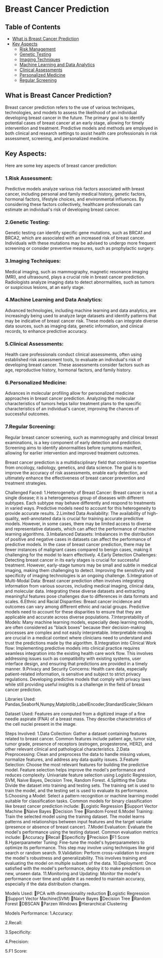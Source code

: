 # Breast Cancer Prediction
## Table of Contents
- [What is Breast Cancer Prediction](#introduction)
- [Key Aspects](#key-aspects)
  - [Risk Management](#1-risk-management)
  - [Genetic Testing](#2-genetic-testing)
  - [Imaging Techniques](#3-imaging-techniques)
  - [Machine Learning and Data Analytics](#4-machinelearningand-data-analytics)
  - [Clinical Assessments](#5-clinical-assessments)
  - [Personalized Medicine](#6-personalized-medicine)
  - [Regular Screening](#7-regular-screening)
## What is Breast Cancer Prediction?
Breast cancer prediction refers to the use of various techniques, technologies, and models to assess the likelihood of an individual developing breast cancer in the future. The primary goal is to identify potential cases of breast cancer at an early stage, allowing for timely intervention and treatment. Predictive models and methods are employed in both clinical and research settings to assist health care professionals in risk assessment, screening, and personalized medicine.
## Key Aspects:
Here are some key aspects of breast cancer prediction:
### 1.Risk Assessment:
Predictive models analyze various risk factors associated with breast cancer, including personal and family medical history, genetic factors, hormonal factors, lifestyle choices, and environmental influences. By considering these factors collectively, healthcare professionals can estimate an individual's risk of developing breast cancer.
### 2.Genetic Testing:
Genetic testing can identify specific gene mutations, such as BRCA1 and BRCA2, which are associated with an increased risk of breast cancer. Individuals with these mutations may be advised to undergo more frequent screening or consider preventive measures, such as prophylactic surgery.
### 3.Imaging Techniques:
Medical imaging, such as mammography, magnetic resonance imaging (MRI), and ultrasound, plays a crucial role in breast cancer prediction. Radiologists analyze imaging data to detect abnormalities, such as tumors or suspicious lesions, at an early stage.
### 4.Machine Learning and Data Analytics:
Advanced technologies, including machine learning and data analytics, are increasingly being used to analyze large datasets and identify patterns that may be indicative of breast cancer risk. These models can integrate diverse data sources, such as imaging data, genetic information, and clinical records, to enhance predictive accuracy.
### 5.Clinical Assessments:
Health care professionals conduct clinical assessments, often using established risk assessment tools, to evaluate an individual's risk of developing breast cancer. These assessments consider factors such as age, reproductive history, hormonal factors, and family history.
### 6.Personalized Medicine:
Advances in molecular profiling allow for personalized medicine approaches in breast cancer prediction. Analyzing the molecular characteristics of tumors helps tailor treatment plans to the specific characteristics of an individual's cancer, improving the chances of successful outcomes.

### 7.Regular Screening:
Regular breast cancer screening, such as mammography and clinical breast examinations, is a key component of early detection and prediction. Screening aims to identify abnormalities before symptoms manifest, allowing for earlier intervention and improved treatment outcomes.

Breast cancer prediction is a multidisciplinary field that combines expertise from oncology, radiology, genetics, and data science. The goal is to improve the accuracy of risk assessments, enable early detection, and ultimately enhance the effectiveness of breast cancer prevention and treatment strategies.

Challenged Faced:
1.Heterogeneity of Breast Cancer:
Breast cancer is not a single disease; it is a heterogeneous group of diseases with different subtypes. Each subtype may behave differently and respond to treatments in varied ways. Predictive models need to account for this heterogeneity to provide accurate results.
2.Limited Data Availability:
The availability of high-quality, well-annotated data is crucial for training accurate predictive models. However, in some cases, there may be limited access to diverse and representative datasets, which can affect the performance of machine learning algorithms.
3.Imbalanced Datasets:
Imbalances in the distribution of positive and negative cases in datasets can affect the performance of predictive models. In the case of breast cancer prediction, there may be fewer instances of malignant cases compared to benign cases, making it challenging for the model to learn effectively.
4.Early Detection Challenges:
Detecting breast cancer in its early stages is crucial for successful treatment. However, early-stage tumors may be small and subtle in medical imaging, making them challenging to detect. Improving the sensitivity and specificity of imaging technologies is an ongoing challenge.
5.Integration of Multi-Modal Data:
Breast cancer prediction often involves integrating information from various sources, including medical imaging, clinical data, and molecular data. Integrating these diverse datasets and extracting meaningful features pose challenges due to differences in data formats and scales.
6.Ethnic and Racial Disparities:
Breast cancer incidence and outcomes can vary among different ethnic and racial groups. Predictive models need to account for these disparities to ensure that they are applicable and accurate across diverse populations.
7.Interpretability of Models:
Many machine learning models, especially deep learning models, are often considered as "black boxes" because their decision-making processes are complex and not easily interpretable. Interpretable models are crucial in a medical context where clinicians need to understand and trust the predictions made by the algorithm.
8.Integration into Clinical Work flow:
Implementing predictive models into clinical practice requires seamless integration into the existing health care work flow. This involves addressing issues such as compatibility with existing systems, user interface design, and ensuring that predictions are provided in a timely manner.
9.Privacy and Security Concerns:
Health care data, especially patient-related information, is sensitive and subject to strict privacy regulations. Developing predictive models that comply with privacy laws while still providing useful insights is a challenge in the field of breast cancer prediction.

Libraries Used:
Pandas,SeaborN,Numpy,Matplotlib,LabelEncoder,StandardScaler,Sklearn



Dataset Used:
        Features are computed from a digitized image of a fine needle aspirate (FNA) of a breast mass. They describe characteristics of the cell nuclei present in the image.

Steps Involved:
1.Data Collection:
Gather a dataset containing features related to breast cancer. Common features include patient age, tumor size, tumor grade, presence of receptors (estrogen, progesterone, HER2), and other relevant clinical and pathological characteristics.
2.Data Preprocessing:
Clean and preprocess the data to handle missing values, normalize features, and address any data quality issues.
3.Feature Selection:
Choose the most relevant features for building the predictive model. Feature selection helps improve the model's performance and reduces complexity.
Univariate feature selection using Logistic Regression,  SVM, Naive Bayes, Decision Tree, Random Forest.
4.Splitting the Data:
Divide the dataset into training and testing sets. The training set is used to train the model, and the testing set is used to evaluate its performance.
5.Choosing a Model:
Select a pattern recognition or machine learning model suitable for classification tasks. Common models for binary classification like breast cancer prediction include:
Logistic Regression
Support Vector Machine
Naive Bayes
Decision Tree
Random Forest
6.Model Training:
Train the selected model using the training dataset. The model learns patterns and relationships between input features and the target variable (presence or absence of breast cancer).
7.Model Evaluation:
Evaluate the model's performance using the testing dataset. Common evaluation metrics include:
Accuracy
Recall
Specificity
Precision
F1 Score
8.Hyperparameter Tuning:
Fine-tune the model's hyperparameters to optimize its performance. This step may involve using techniques like grid search or random search.
9.Validation:
Perform cross-validation to ensure the model's robustness and generalizability. This involves training and evaluating the model on multiple subsets of the data.
10.Deployment:
Once satisfied with the model's performance, deploy it to make predictions on new, unseen data.
11.Monitoring and Updating:
Monitor the model's performance over time and update it as needed to maintain accuracy, especially if the data distribution changes.  

Models Used:
PCA with dimensionality reduction
Logistic Regression
Support Vector Machine(SVM)
Naive Bayes
Decision Tree
Random Forest
DBSCAN
Parzen Windows
Hierarchical Clustering

Models Performance:
1.Accuracy:

2.Recall:

3.Specificity:




4.Precision:

5.F1 Score:
